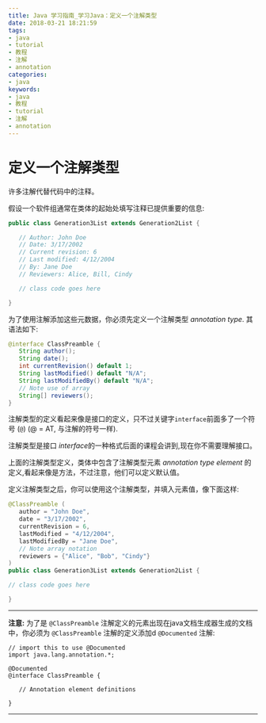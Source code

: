 ```yaml
---
title: Java 学习指南_学习Java：定义一个注解类型
date: 2018-03-21 18:21:59
tags: 
- java
- tutorial
- 教程
- 注解
- annotation
categories:
- java
keywords:
- java
- 教程
- tutorial
- 注解
- annotation
---
```


# 定义一个注解类型

许多注解代替代码中的注释。

假设一个软件组通常在类体的起始处填写注释已提供重要的信息:

```java
public class Generation3List extends Generation2List {

   // Author: John Doe
   // Date: 3/17/2002
   // Current revision: 6
   // Last modified: 4/12/2004
   // By: Jane Doe
   // Reviewers: Alice, Bill, Cindy

   // class code goes here

}
```

为了使用注解添加这些元数据，你必须先定义一个注解类型 *annotation type*. 其语法如下:

```java
@interface ClassPreamble {
   String author();
   String date();
   int currentRevision() default 1;
   String lastModified() default "N/A";
   String lastModifiedBy() default "N/A";
   // Note use of array
   String[] reviewers();
}
```

注解类型的定义看起来像是接口的定义，只不过关键字`interface`前面多了一个符号 (`@`) (@ = AT, 与注解的符号一样).

注解类型是接口 *interface*的一种格式后面的课程会讲到,现在你不需要理解接口。

上面的注解类型定义，类体中包含了注解类型元素 *annotation type element* 的定义,看起来像是方法，不过注意，他们可以定义默认值。

定义注解类型之后，你可以使用这个注解类型，并填入元素值，像下面这样:

```java
@ClassPreamble (
   author = "John Doe",
   date = "3/17/2002",
   currentRevision = 6,
   lastModified = "4/12/2004",
   lastModifiedBy = "Jane Doe",
   // Note array notation
   reviewers = {"Alice", "Bob", "Cindy"}
)
public class Generation3List extends Generation2List {

// class code goes here

}
```

------

**注意:** 为了是 `@ClassPreamble` 注解定义的元素出现在java文档生成器生成的文档中，你必须为 `@ClassPreamble` 注解的定义添加d `@Documented` 注解:

```
// import this to use @Documented
import java.lang.annotation.*;

@Documented
@interface ClassPreamble {

   // Annotation element definitions
   
}
```

------



